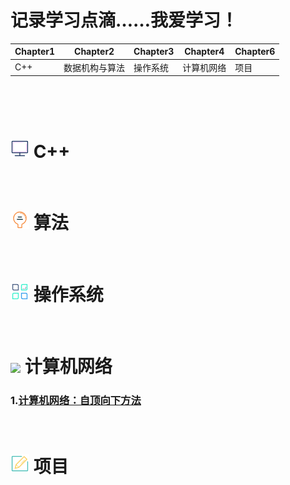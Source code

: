 

# 记录学习点滴……我爱学习！


| Chapter1 | Chapter2  | Chapter3| Chapter4 |Chapter6|
|--------|-------------|---------|----------|--------|
|   C++  | 数据机构与算法| 操作系统  | 计算机网络|  项目   |



&emsp;

&emsp;

# ![](https://github.com/zihaopang/Backen-develope/blob/master/pics/%E6%98%BE%E7%A4%BA%E5%99%A8-01.png) C++

&emsp;

# ![](https://github.com/zihaopang/Backen-develope/blob/master/pics/%E7%81%AF%E6%B3%A1-01.png) 算法

&emsp;

# ![](https://github.com/zihaopang/Backen-develope/blob/master/pics/%E7%AE%A1%E7%90%86-01.png) 操作系统

&emsp;

# ![](https://github.com/zihaopang/Backen-develope/blob/master/pics/%E4%BA%91-01.png) 计算机网络

### 1.[计算机网络：自顶向下方法](https://github.com/zihaopang/Big-data/blob/master/network/%E8%87%AA%E9%A1%B6%E5%90%91%E4%B8%8B%E7%9B%AE%E5%BD%95.md)

&emsp;

# ![](https://github.com/zihaopang/Backen-develope/blob/master/pics/%E7%94%BB%E6%9D%BF-01.png) 项目
